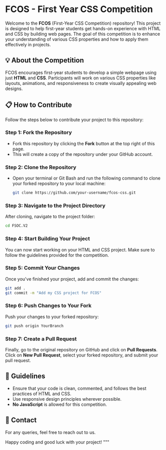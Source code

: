 # FCOS - First Year CSS Competition

Welcome to the **FCOS** (First-Year CSS Competition) repository! This project is designed to help first-year students get hands-on experience with HTML and CSS by building web pages. The goal of this competition is to enhance your understanding of various CSS properties and how to apply them effectively in projects.

## 💡 About the Competition
FCOS encourages first-year students to develop a simple webpage using just **HTML** and **CSS**. Participants will work on various CSS properties like layouts, animations, and responsiveness to create visually appealing web designs.

## 📋 How to Contribute

Follow the steps below to contribute your project to this repository:

### Step 1: Fork the Repository
- Fork this repository by clicking the **Fork** button at the top right of this page.
- This will create a copy of the repository under your GitHub account.

### Step 2: Clone the Repository
- Open your terminal or Git Bash and run the following command to clone your forked repository to your local machine:
  ```bash
  git clone https://github.com/your-username/fcos-css.git
  
### Step 3: Navigate to the Project Directory
After cloning, navigate to the project folder:
  ```bash
  cd FSOC.V2
  ```
### Step 4: Start Building Your Project
You can now start working on your HTML and CSS project. Make sure to follow the guidelines provided for the competition.

### Step 5: Commit Your Changes
Once you've finished your project, add and commit the changes:
  ```bash
  git add .
  git commit -m "Add my CSS project for FCOS"
  ```

### Step 6: Push Changes to Your Fork
Push your changes to your forked repository:
  ```bash
  git push origin YourBranch
  ```

### Step 7: Create a Pull Request
Finally, go to the original repository on GitHub and click on **Pull Requests**. Click on **New Pull Request**, select your forked repository, and submit your pull request.

## 📜 Guidelines
- Ensure that your code is clean, commented, and follows the best practices of HTML and CSS.
- Use responsive design principles wherever possible.
- **No JavaScript** is allowed for this competition.

## 📧 Contact
For any queries, feel free to reach out to us.

Happy coding and good luck with your project!
"""

